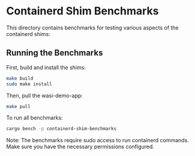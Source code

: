 # Containerd Shim Benchmarks

This directory contains benchmarks for testing various aspects of the containerd shims:

## Running the Benchmarks

First, build and install the shims:
```bash
make build
sudo make install
```

Then, pull the wasi-demo-app:
```bash
make pull
```

To run all benchmarks:
```bash
cargo bench -p containerd-shim-benchmarks
```

Note: The benchmarks require sudo access to run containerd commands. Make sure you have the necessary permissions configured.
